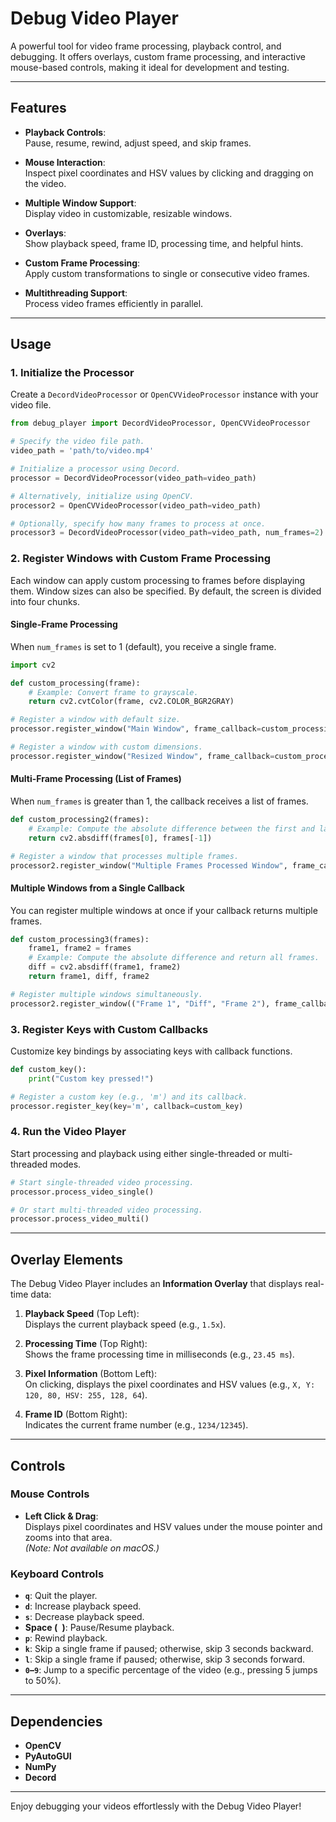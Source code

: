 # Debug Video Player

A powerful tool for video frame processing, playback control, and debugging. It offers overlays, custom frame processing, and interactive mouse-based controls, making it ideal for development and testing.

---

## Features

- **Playback Controls**:  
  Pause, resume, rewind, adjust speed, and skip frames.

- **Mouse Interaction**:  
  Inspect pixel coordinates and HSV values by clicking and dragging on the video.

- **Multiple Window Support**:  
  Display video in customizable, resizable windows.

- **Overlays**:  
  Show playback speed, frame ID, processing time, and helpful hints.

- **Custom Frame Processing**:  
  Apply custom transformations to single or consecutive video frames.

- **Multithreading Support**:  
  Process video frames efficiently in parallel.

---

## Usage

### 1. Initialize the Processor

Create a `DecordVideoProcessor` or `OpenCVVideoProcessor` instance with your video file.

```python
from debug_player import DecordVideoProcessor, OpenCVVideoProcessor

# Specify the video file path.
video_path = 'path/to/video.mp4'

# Initialize a processor using Decord.
processor = DecordVideoProcessor(video_path=video_path)

# Alternatively, initialize using OpenCV.
processor2 = OpenCVVideoProcessor(video_path=video_path)

# Optionally, specify how many frames to process at once.
processor3 = DecordVideoProcessor(video_path=video_path, num_frames=2)
```

### 2. Register Windows with Custom Frame Processing

Each window can apply custom processing to frames before displaying them. Window sizes can also be specified. By default, the screen is divided into four chunks.

#### Single-Frame Processing

When `num_frames` is set to 1 (default), you receive a single frame.

```python
import cv2

def custom_processing(frame):
    # Example: Convert frame to grayscale.
    return cv2.cvtColor(frame, cv2.COLOR_BGR2GRAY)

# Register a window with default size.
processor.register_window("Main Window", frame_callback=custom_processing)

# Register a window with custom dimensions.
processor.register_window("Resized Window", frame_callback=custom_processing, width=800, height=600)
```

#### Multi-Frame Processing (List of Frames)

When `num_frames` is greater than 1, the callback receives a list of frames.

```python
def custom_processing2(frames):
    # Example: Compute the absolute difference between the first and last frame.
    return cv2.absdiff(frames[0], frames[-1])

# Register a window that processes multiple frames.
processor2.register_window("Multiple Frames Processed Window", frame_callback=custom_processing2)
```

#### Multiple Windows from a Single Callback

You can register multiple windows at once if your callback returns multiple frames.

```python
def custom_processing3(frames):
    frame1, frame2 = frames
    # Example: Compute the absolute difference and return all frames.
    diff = cv2.absdiff(frame1, frame2)
    return frame1, diff, frame2

# Register multiple windows simultaneously.
processor2.register_window(("Frame 1", "Diff", "Frame 2"), frame_callback=custom_processing3)
```

### 3. Register Keys with Custom Callbacks

Customize key bindings by associating keys with callback functions.

```python
def custom_key():
    print("Custom key pressed!")

# Register a custom key (e.g., 'm') and its callback.
processor.register_key(key='m', callback=custom_key)
```

### 4. Run the Video Player

Start processing and playback using either single-threaded or multi-threaded modes.

```python
# Start single-threaded video processing.
processor.process_video_single()

# Or start multi-threaded video processing.
processor.process_video_multi()
```

---

## Overlay Elements

The Debug Video Player includes an **Information Overlay** that displays real-time data:

1. **Playback Speed** (Top Left):  
   Displays the current playback speed (e.g., `1.5x`).

2. **Processing Time** (Top Right):  
   Shows the frame processing time in milliseconds (e.g., `23.45 ms`).

3. **Pixel Information** (Bottom Left):  
   On clicking, displays the pixel coordinates and HSV values (e.g., `X, Y: 120, 80, HSV: 255, 128, 64`).

4. **Frame ID** (Bottom Right):  
   Indicates the current frame number (e.g., `1234/12345`).

---

## Controls

### Mouse Controls

- **Left Click & Drag**:  
  Displays pixel coordinates and HSV values under the mouse pointer and zooms into that area.  
  *(Note: Not available on macOS.)*

### Keyboard Controls

- **`q`**: Quit the player.
- **`d`**: Increase playback speed.
- **`s`**: Decrease playback speed.
- **Space (` `)**: Pause/Resume playback.
- **`p`**: Rewind playback.
- **`k`**: Skip a single frame if paused; otherwise, skip 3 seconds backward.
- **`l`**: Skip a single frame if paused; otherwise, skip 3 seconds forward.
- **`0`–`9`**: Jump to a specific percentage of the video (e.g., pressing 5 jumps to 50%).

---

## Dependencies

- **OpenCV**
- **PyAutoGUI**
- **NumPy**
- **Decord**

---

Enjoy debugging your videos effortlessly with the Debug Video Player!